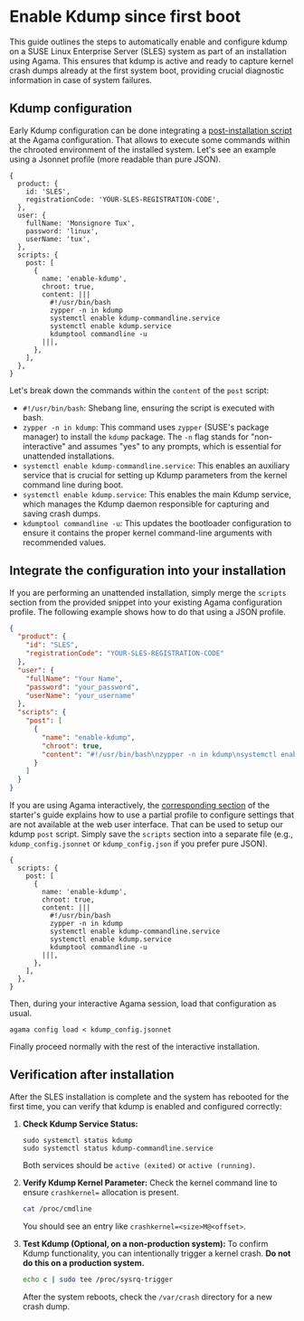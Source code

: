 # Enable Kdump since first boot

This guide outlines the steps to automatically enable and configure kdump on a SUSE Linux Enterprise
Server (SLES) system as part of an installation using Agama. This ensures that kdump is active and
ready to capture kernel crash dumps already at the first system boot, providing crucial diagnostic
information in case of system failures.

## Kdump configuration

Early Kdump configuration can be done integrating a [post-installation
script](../reference/profile/scripts) at the Agama configuration. That allows to execute some
commands within the chrooted environment of the installed system. Let's see an example using a
Jsonnet profile (more readable than pure JSON).

```jsonnet
{
  product: {
    id: 'SLES',
    registrationCode: 'YOUR-SLES-REGISTRATION-CODE',
  },
  user: {
    fullName: 'Monsignore Tux',
    password: 'linux',
    userName: 'tux',
  },
  scripts: {
    post: [
      {
        name: 'enable-kdump',
        chroot: true,
        content: |||
          #!/usr/bin/bash
          zypper -n in kdump
          systemctl enable kdump-commandline.service
          systemctl enable kdump.service
          kdumptool commandline -u
        |||,
      },
    ],
  },
}
```

Let's break down the commands within the `content` of the `post` script:

  * `#!/usr/bin/bash`: Shebang line, ensuring the script is executed with bash.
  * `zypper -n in kdump`: This command uses `zypper` (SUSE's package manager) to install the `kdump` package. The `-n` flag stands for "non-interactive" and assumes "yes" to any prompts, which is essential for unattended installations.
  * `systemctl enable kdump-commandline.service`: This enables an auxiliary service that is crucial
    for setting up Kdump parameters from the kernel command line during boot.
  * `systemctl enable kdump.service`: This enables the main Kdump service, which manages the Kdump
    daemon responsible for capturing and saving crash dumps.
  * `kdumptool commandline -u`: This updates the bootloader configuration to ensure it contains the
    proper kernel command-line arguments with recommended values.

## Integrate the configuration into your installation

If you are performing an unattended installation, simply merge the `scripts` section from the
provided snippet into your existing Agama configuration profile. The following example shows how
to do that using a JSON profile.

```json
{
  "product": {
    "id": "SLES",
    "registrationCode": "YOUR-SLES-REGISTRATION-CODE"
  },
  "user": {
    "fullName": "Your Name",
    "password": "your_password",
    "userName": "your_username"
  },
  "scripts": {
    "post": [
      {
        "name": "enable-kdump",
        "chroot": true,
        "content": "#!/usr/bin/bash\nzypper -n in kdump\nsystemctl enable kdump-commandline.service\nsystemctl enable kdump.service\nkdumptool commandline -u"
      }
    ]
  }
}
```

If you are using Agama interactively, the [corresponding section](../../overview/cli) of the
starter's guide explains how to use a partial profile to configure settings that are not available
at the web user interface. That can be used to setup our kdump `post` script. Simply save the
`scripts` section into a separate file (e.g., `kdump_config.jsonnet` or `kdump_config.json` if
you prefer pure JSON).

```jsonnet
{
  scripts: {
    post: [
      {
        name: 'enable-kdump',
        chroot: true,
        content: |||
          #!/usr/bin/bash
          zypper -n in kdump
          systemctl enable kdump-commandline.service
          systemctl enable kdump.service
          kdumptool commandline -u
        |||,
      },
    ],
  },
}
```

Then, during your interactive Agama session, load that configuration as usual.

```
agama config load < kdump_config.jsonnet
```

Finally proceed normally with the rest of the interactive installation.

## Verification after installation

After the SLES installation is complete and the system has rebooted for the first time, you can
verify that kdump is enabled and configured correctly:

1.  **Check Kdump Service Status:**

    ```
    sudo systemctl status kdump
    sudo systemctl status kdump-commandline.service
    ```

    Both services should be `active (exited)` or `active (running)`.

2.  **Verify Kdump Kernel Parameter:**
    Check the kernel command line to ensure `crashkernel=` allocation is present.

    ```bash
    cat /proc/cmdline
    ```

    You should see an entry like `crashkernel=<size>M@<offset>`.

3.  **Test Kdump (Optional, on a non-production system):**
    To confirm Kdump functionality, you can intentionally trigger a kernel crash. **Do not do this on a production system.**

    ```bash
    echo c | sudo tee /proc/sysrq-trigger
    ```

    After the system reboots, check the `/var/crash` directory for a new crash dump.
